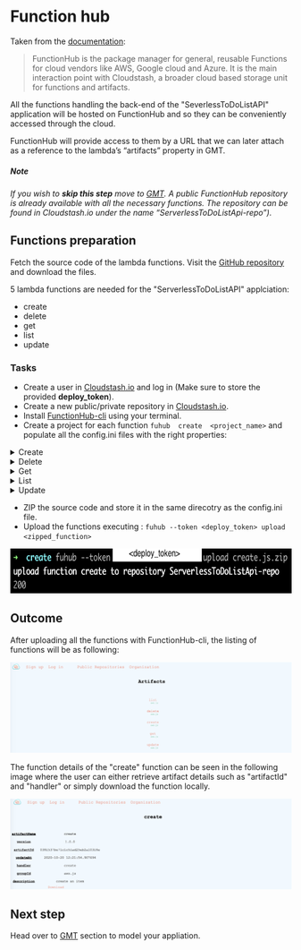 # Function hub
Taken from the [documentation](https://functionhub-cli.readthedocs.io/en/latest/):

> FunctionHub is the package manager for general, reusable Functions for cloud vendors like AWS, Google cloud and Azure. It is the main interaction point with Cloudstash, a broader cloud based storage unit for functions
> and artifacts.

  
All the functions handling the back-end of the "SeverlessToDoListAPI" application will be hosted on FunctionHub and so they can be conveniently accessed through the cloud.

FunctionHub will provide access to them by a URL that we can later attach as a reference to the lambda’s “artifacts” property in GMT.

  
##### _Note_
_If you wish to **skip this step** move to [GMT](gmt.md). A public FunctionHub repository is already available with all the necessary functions. The repository can be found in Cloudstash.io under the name “ServerlessToDoListApi-repo”)._

## Functions preparation
Fetch the source code of the lambda functions. Visit the [GitHub repository](https://github.com/iaas-splab/todo-api-nodejs) and download the files.

5 lambda functions are needed for the "ServerlessToDoListAPI" applciation:
- create
- delete
- get
- list
- update
  
### Tasks
- Create a user in [Cloudstash.io](https://cloudstash.io/) and log in (Make sure to store the provided **deploy_token**).
- Create a new public/private repository in [Cloudstash.io](https://cloudstash.io/).
- Install [FunctionHub-cli](https://pypi.org/project/functionhub/) using your terminal.
-   Create a project for each function `fuhub  create  <project_name>` and populate all the config.ini files with the right properties:

 <details>
      <summary>Create</summary>

```

[REPOSITORY]
org = <your_cloudstash_user>
repository = <your_functions_repository>

[FUNCTION]
name = create
version = 1.0.0
description = create an item

[RUNTIME]
provider = aws
runtime = js
handler = create.handler
```

</details>
<details>
      <summary>Delete</summary>

```

[REPOSITORY]
org = <your_cloudstash_user>
repository = <your_functions_repository>

[FUNCTION]
name = delete
version = 1.0.0
description = delete an item

[RUNTIME]
provider = aws
runtime = js
handler = delete.handler
```

</details>
<details>
      <summary>Get</summary>

```

[REPOSITORY]
org = <your_cloudstash_user>
repository = <your_functions_repository>

[FUNCTION]
name = get
version = 1.0.0
description = get items

[RUNTIME]
provider = aws
runtime = js
handler = get.handler
```

</details>
<details>
      <summary>List</summary>

```

[REPOSITORY]
org = <your_cloudstash_user>
repository = <your_functions_repository>

[FUNCTION]
name = list
version = 1.0.0
description = list items

[RUNTIME]
provider = aws
runtime = js
handler = list.handler
```

</details>
<details>
      <summary>Update</summary>

```

[REPOSITORY]
org = <your_cloudstash_user>
repository = <your_functions_repository>

[FUNCTION]
name = update
version = 1.0.0
description = update an item

[RUNTIME]
provider = aws
runtime = js
handler = update.handler
```

</details>


-  ZIP the source code and store it in the same direcotry as the config.ini file.
-  Upload the functions executing : `fuhub --token <deploy_token> upload <zipped_function>`

<img src="img/FH-fuhub_upload.png" height="80">

## Outcome

After uploading all the functions with FunctionHub-cli, the listing of functions  will be as following:

![](img/FH-list_artifacts.png)

The function details of the "create" function can be seen in the following image where the user can either retrieve artifact details such as "artifactId" and "handler" or simply download the function locally.

![](img/FH-artifact_details.png)

## Next step

Head over to [GMT](gmt.md) section to model your appliation.

